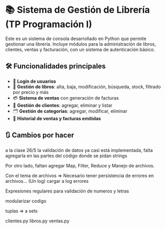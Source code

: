 # 📚 Sistema de Gestión de Librería (TP Programación I)

Este es un sistema de consola desarrollado en Python que permite gestionar una librería. Incluye módulos para la administración de libros, clientes, ventas y facturación, con un sistema de autenticación básico.

## 🛠️ Funcionalidades principales

- 🔐 **Login de usuarios**
- 📖 **Gestión de libros**: alta, baja, modificación, búsqueda, stock, filtrado por precio y más
- 💳 **Sistema de ventas** con generación de facturas
- 👤 **Gestión de clientes**: agregar, eliminar y listar
- 🗂️ **Gestión de categorías**: agregar, modificar, eliminar
- 📄 **Historial de ventas y facturas emitidas**


## 🔃 Cambios por hacer


a la clase 26/5 la validación de datos ya casi está implementada, falta agregarla en las partes del código donde se pidan strings

Por otro lado, faltan agregar Map, Filter, Reduce y Manejo de archivos. 

Con el tema de archivos => Necesario tener persistencia de errores en archivos... (Un log) cargar a log errores 

Expresiones regulares para validación de numeros y letras

modularizar codigo

tuplas => a sets

clientes.py
libros.py
ventas.py

